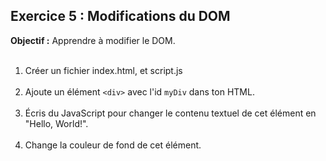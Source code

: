 ## Exercice 5 : Modifications du DOM
**Objectif :** Apprendre à modifier le DOM.
<br><br>
1. Créer un fichier index.html, et script.js
<br><br>
2. Ajoute un élément `<div>` avec l'id `myDiv` dans ton HTML.
<br><br>
3. Écris du JavaScript pour changer le contenu textuel de cet élément en "Hello, World!".
<br><br>
4. Change la couleur de fond de cet élément.
